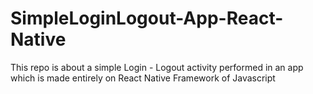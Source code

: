 # SimpleLoginLogout-App-React-Native
This repo is about a simple Login - Logout activity performed in an app which is made entirely on React Native Framework of Javascript
